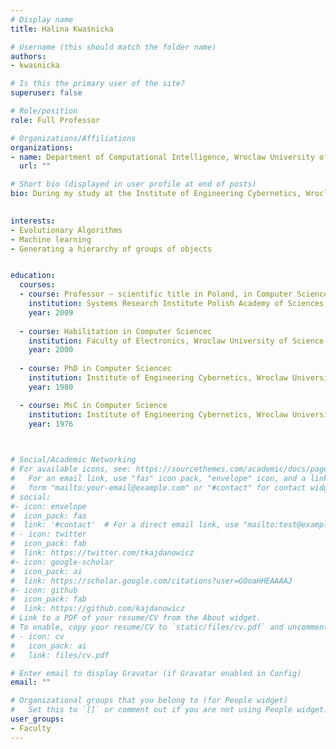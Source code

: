 ```yaml
---
# Display name
title: Halina Kwaśnicka

# Username (this should match the folder name)
authors:
- kwasnicka

# Is this the primary user of the site?
superuser: false

# Role/position
role: Full Professor

# Organizations/Affiliations
organizations:
- name: Department of Computational Intelligence, Wroclaw University of Science and Technology
  url: ""

# Short bio (displayed in user profile at end of posts)
bio: During my study at the Institute of Engineering Cybernetics, Wroclaw University of Technology, together with my husband, under the supervision of Prof. Roman Galar, we have initiated project on evolutionary processes modelling. That project ended by defending the Master Thesis focused on the application of so-called preadaptive principle to model evolutionary processes. Next years, as an assistant professor in the Futures Research Center, I have been engaged in research on forecasting methods and evolutionary computation at the beginning of my scientific career. In 1998 I moved to the Institute of Informatics, where currently I am a full professor. Over time, my interest has widened to nature-inspired methods, data mining, knowledge-based systems, and intelligent image analysis methods. Generating a hierarchy of groups of objects is the newest area of researches.
 

interests:
- Evolutionary Algorithms
- Machine learning
- Generating a hierarchy of groups of objects


education:
  courses:
  - course: Professor – scientific title in Poland, in Computer Science (Artificial Intelligence)
    institution: Systems Research Institute Polish Academy of Sciences
    year: 2009
    
  - course: Habilitation in Computer Sciencec
    institution: Faculty of Electronics, Wroclaw University of Science and Technology
    year: 2000
    
  - course: PhD in Computer Sciencec
    institution: Institute of Engineering Cybernetics, Wroclaw University of Science and Technology
    year: 1980

  - course: MsC in Computer Science
    institution: Institute of Engineering Cybernetics, Wroclaw University of Science and Technology
    year: 1976
    


# Social/Academic Networking
# For available icons, see: https://sourcethemes.com/academic/docs/page-builder/#icons
#   For an email link, use "fas" icon pack, "envelope" icon, and a link in the
#   form "mailto:your-email@example.com" or "#contact" for contact widget.
# social:
#- icon: envelope
#  icon_pack: fas
#  link: '#contact'  # For a direct email link, use "mailto:test@example.org".
# - icon: twitter
#  icon_pack: fab
#  link: https://twitter.com/tkajdanowicz
#- icon: google-scholar
#  icon_pack: ai
#  link: https://scholar.google.com/citations?user=GOoaHHEAAAAJ
#- icon: github
#  icon_pack: fab
#  link: https://github.com/kajdanowicz
# Link to a PDF of your resume/CV from the About widget.
# To enable, copy your resume/CV to `static/files/cv.pdf` and uncomment the lines below.
# - icon: cv
#   icon_pack: ai
#   link: files/cv.pdf

# Enter email to display Gravatar (if Gravatar enabled in Config)
email: ""

# Organizational groups that you belong to (for People widget)
#   Set this to `[]` or comment out if you are not using People widget.
user_groups:
- Faculty
---
```


